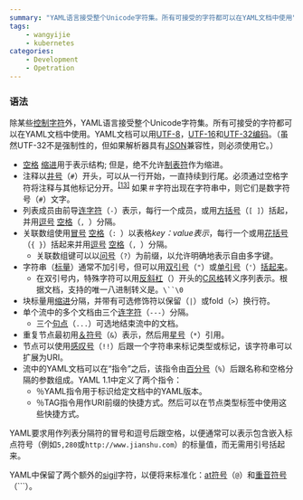 ```yaml
---
summary: "YAML语言接受整个Unicode字符集。所有可接受的字符都可以在YAML文档中使用"
tags:
    - wangyijie
    - kubernetes
categories:
    - Development
    - Opetration
---
```

### 语法


除某些[控制字符](https://en.wikipedia.org/wiki/Control_character "控制角色")外，YAML语言接受整个Unicode字符集。所有可接受的字符都可以在YAML文档中使用。YAML文档可以用[UTF-8](https://en.wikipedia.org/wiki/UTF-8 "UTF-8")，[UTF-16](https://en.wikipedia.org/wiki/UTF-16 "UTF-16")和[UTF-32编码](https://en.wikipedia.org/wiki/UTF-32 "UTF-32")。（虽然UTF-32不是强制性的，但如果解析器具有[JSON](https://en.wikipedia.org/wiki/JSON "JSON")兼容性，则必须使用它。）

*   [空格](https://en.wikipedia.org/wiki/Whitespace_(computer_science) "空白（计算机科学）") [缩进](https://en.wikipedia.org/wiki/Indent_style "缩进风格")用于表示结构; 但是，绝不允许[制表符](https://en.wikipedia.org/wiki/Tab_character "制表符")作为缩进。
*   注释以[井号](https://en.wikipedia.org/wiki/Number_sign "数字标志")（`#`）开头，可以从一行开始，一直持续到行尾。必须通过空格字符将注释与其他标记分开。<sup>[[13]](https://en.wikipedia.org/wiki/YAML#cite_note-13)</sup> 如果＃字符出现在字符串中，则它们是数字符号（`#`）文字。
*   列表成员由前导[连字符](https://en.wikipedia.org/wiki/Hyphen-minus "连字号 - 减号")（`-`）表示，每行一个成员，或用[方括号](https://en.wikipedia.org/wiki/Square_brackets "方括号")（`[ ]`）括起，并用[逗号](https://en.wikipedia.org/wiki/Comma_(punctuation) "逗号（标点符号）") [空格](https://en.wikipedia.org/wiki/Space_(punctuation) "空格（标点符号）")（`, `）分隔。
*   关联数组使用[冒号](https://en.wikipedia.org/wiki/Colon_(punctuation) "冒号（标点符号）") [空格](https://en.wikipedia.org/wiki/Space_(punctuation) "空格（标点符号）")（`: `）以表格*key：value表示*，每行一个或用[花括号](https://en.wikipedia.org/wiki/Curly_braces "大括号")（`{ }`）括起来并用[逗号](https://en.wikipedia.org/wiki/Comma_(punctuation) "逗号（标点符号）") [空格](https://en.wikipedia.org/wiki/Space_(punctuation) "空格（标点符号）")（`, `）分隔。
    *   关联数组键可以以[问号](https://en.wikipedia.org/wiki/Question_mark "问号")（`?`）为前缀，以允许明确地表示自由多字键。
*   字符串（[标量](https://en.wikipedia.org/wiki/Scalar_(computing) "标量（计算）")）通常不加引号，但可以用[双引号](https://en.wikipedia.org/wiki/Double_quote "双引号")（`"`）或[单引号](https://en.wikipedia.org/wiki/Single_quote "单引号")（`'`）[括起来](https://en.wikipedia.org/wiki/Single_quote "单引号")。
    *   在双引号内，特殊字符可以用[反斜杠](https://en.wikipedia.org/wiki/Backslash "反斜杠")（）开头的[C风格](https://en.wikipedia.org/wiki/C_(programming_language) "C（编程语言）")转义序列表示。根据文档，支持的唯一八进制转义是。[](https://en.wikipedia.org/wiki/Backslash "反斜杠")`\``\0`
*   块标量用[缩进](https://en.wikipedia.org/wiki/Indent_style "缩进风格")分隔，并带有可选修饰符以保留（`|`）或fold（`>`）换行符。
*   单个流中的多个文档由三个[连字符](https://en.wikipedia.org/wiki/Hyphens "连字符")（`---`）分隔。
    *   三个[句点](https://en.wikipedia.org/wiki/Full_stop "完全停止")（`...`）可选地结束流中的文档。
*   重复节点最初用[＆符号](https://en.wikipedia.org/wiki/Ampersand "和号")（`&`）表示，然后用[星号](https://en.wikipedia.org/wiki/Asterisk "星号")（`*`）引用。
*   节点可以使用[感叹号](https://en.wikipedia.org/wiki/Exclamation_point "感叹号")（`!!`）后跟一个字符串来标记类型或标记，该字符串可以扩展为URI。
*   流中的YAML文档可以在“指令”之后，该指令由[百分号](https://en.wikipedia.org/wiki/Percent_sign "百分号")（`%`）后跟名称和空格分隔的参数组成。YAML 1.1中定义了两个指令：
    *   ％YAML指令用于标识给定文档中的YAML版本。
    *   ％TAG指令用作URI前缀的快捷方式。然后可以在节点类型标签中使用这些快捷方式。

YAML要求用作列表分隔符的冒号和逗号后跟空格，以便通常可以表示包含嵌入标点符号（例如`5,280`或`http://www.jianshu.com`）的标量值，而无需用引号括起来。

YAML中保留了两个额外的[sigil](https://en.wikipedia.org/wiki/Sigil_(computer_programming) "Sigil（计算机编程）")字符，以便将来标准化：[at符号](https://en.wikipedia.org/wiki/At_sign "在标志")（`@`）和[重音符号](https://en.wikipedia.org/wiki/Accent_grave "口音坟墓")（```）。
